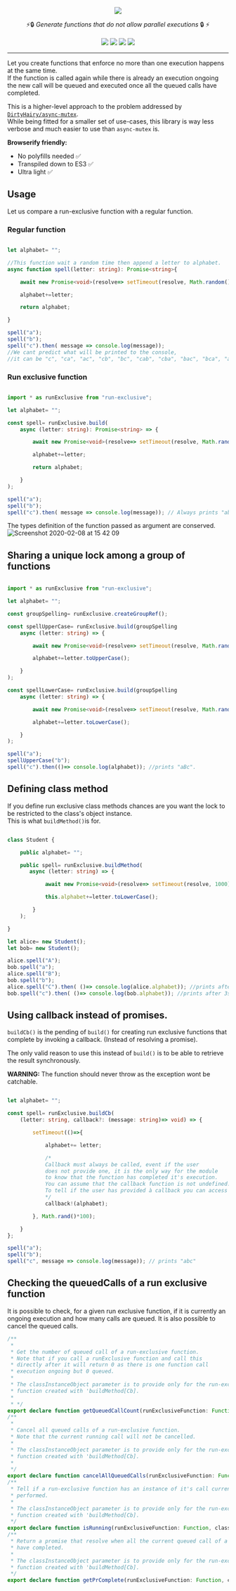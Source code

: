 

<p align="center">
    <img src="https://user-images.githubusercontent.com/6702424/74085997-1d3c1400-4a7f-11ea-9abf-81a4352f827f.png">  
</p>
<p align="center">
    ⚡🔒 <i> Generate functions that do not allow parallel executions</i> 🔒 ⚡
    <br>
    <br>
    <img src="https://img.shields.io/bundlephobia/min/run-exclusive">
    <img src="https://img.shields.io/bundlephobia/minzip/run-exclusive">
    <img src="https://img.shields.io/david/garronej/run-exclusive">
    <img src="https://img.shields.io/npm/l/run-exclusive">
</p>  

---

Let you create functions that enforce no more than one execution happens at the same time.  
If the function is called again while there is already an execution ongoing the new call will be queued and executed once all the queued calls have completed.

This is a higher-level approach to the problem addressed by [`DirtyHairy/async-mutex`](https://www.npmjs.com/package/async-mutex).    
While being fitted for a smaller set of use-cases, this library is way less verbose and much easier to use than `async-mutex` is.

 <b>Browserify friendly:</b>

- No polyfills needed ✅  
- Transpiled down to ES3 ✅  
- Ultra light ✅

## Usage

Let us compare a run-exclusive function with a regular function.

### Regular function

````typescript

let alphabet= "";

//This function wait a random time then append a letter to alphabet.
async function spell(letter: string): Promise<string>{

    await new Promise<void>(resolve=> setTimeout(resolve, Math.random()*100));

    alphabet+=letter;

    return alphabet;

}

spell("a");
spell("b");
spell("c").then( message => console.log(message)); 
//We cant predict what will be printed to the console,
//it can be "c", "ca", "ac", "cb", "bc", "cab", "cba", "bac", "bca", "acb" or "abc"

````

### Run exclusive function


````typescript

import * as runExclusive from "run-exclusive";

let alphabet= "";

const spell= runExclusive.build(
    async (letter: string): Promise<string> => {

        await new Promise<void>(resolve=> setTimeout(resolve, Math.random()*100));

        alphabet+=letter;

        return alphabet;

    }
);

spell("a");
spell("b");
spell("c").then( message => console.log(message)); // Always prints "abc"

````

The types definition of the function passed as argument are conserved.
![Screenshot 2020-02-08 at 15 42 09](https://user-images.githubusercontent.com/6702424/74087111-9a6c8680-4a89-11ea-99f5-d5db809835f2.png)


## Sharing a unique lock among a group of functions

````typescript

import * as runExclusive from "run-exclusive";

let alphabet= "";

const groupSpelling= runExclusive.createGroupRef();

const spellUpperCase= runExclusive.build(groupSpelling
    async (letter: string) => {

        await new Promise<void>(resolve=> setTimeout(resolve, Math.random()*100));

        alphabet+=letter.toUpperCase();

    }
);

const spellLowerCase= runExclusive.build(groupSpelling
    async (letter: string) => {

        await new Promise<void>(resolve=> setTimeout(resolve, Math.random()*100));

        alphabet+=letter.toLowerCase();

    }
);

spell("a");
spellUpperCase("b");
spell("c").then(()=> console.log(alphabet)); //prints "aBc".

````

## Defining class method

If you define run exclusive class methods chances are you want the lock to be restricted
to the class's object instance.  
This is what ``buildMethod()``is for.

````typescript

class Student {

    public alphabet= "";

    public spell= runExclusive.buildMethod(
       async (letter: string) => {

            await new Promise<void>(resolve=> setTimeout(resolve, 1000));

            this.alphabet+=letter.toLowerCase();

        }
    );

}

let alice= new Student();
let bob= new Student();

alice.spell("A");
bob.spell("a");
alice.spell("B");
bob.spell("b");
alice.spell("C").then( ()=> console.log(alice.alphabet)); //prints after 3s: "ABC"
bob.spell("c").then( ()=> console.log(bob.alphabet)); //prints after 3s: "abc"

````

## Using callback instead of promises.

`buildCb()` is the pending of `build()` for creating run exclusive functions that complete by invoking a callback. (Instead of resolving a promise).

The only valid reason to use this instead of `build()` is to be able to retrieve the result synchronously. 

<b>WARNING:</b> The function should never throw as the exception wont be catchable.

````typescript

let alphabet= "";

const spell= runExclusive.buildCb(
    (letter: string, callback?: (message: string)=> void) => {

        setTimeout(()=>{

            alphabet+= letter;

            /*
            Callback must always be called, event if the user 
            does not provide one, it is the only way for the module
            to know that the function has completed it's execution.
            You can assume that the callback function is not undefined.
            To tell if the user has provided à callback you can access (callback as any).hasCallback;
            */
            callback!(alphabet);

        }, Math.rand()*100);

    }
};

spell("a");
spell("b");
spell("c", message => console.log(message)); // prints "abc"

````

## Checking the queuedCalls of a run exclusive function

It is possible to check, for a given run exclusive function, if it is currently
an ongoing execution and how many calls are queued.
It is also possible to cancel the queued calls.

````typescript
/**
 *
 * Get the number of queued call of a run-exclusive function. 
 * Note that if you call a runExclusive function and call this 
 * directly after it will return 0 as there is one function call
 * execution ongoing but 0 queued.
 * 
 * The classInstanceObject parameter is to provide only for the run-exclusive
 * function created with 'buildMethod[Cb].
 *
 * */
export declare function getQueuedCallCount(runExclusiveFunction: Function, classInstanceObject?: Object): number;
/**
 *
 * Cancel all queued calls of a run-exclusive function.
 * Note that the current running call will not be cancelled.
 *
 * The classInstanceObject parameter is to provide only for the run-exclusive
 * function created with 'buildMethod[Cb].
 *
 */
export declare function cancelAllQueuedCalls(runExclusiveFunction: Function, classInstanceObject?: Object): number;
/**
 * Tell if a run-exclusive function has an instance of it's call currently being
 * performed.
 *
 * The classInstanceObject parameter is to provide only for the run-exclusive
 * function created with 'buildMethod[Cb].
 */
export declare function isRunning(runExclusiveFunction: Function, classInstanceObject?: Object): boolean;
/**
 * Return a promise that resolve when all the current queued call of a runExclusive functions
 * have completed.
 *
 * The classInstanceObject parameter is to provide only for the run-exclusive
 * function created with 'buildMethod[Cb].
 */
export declare function getPrComplete(runExclusiveFunction: Function, classInstanceObject?: Object): Promise<void>;
````

